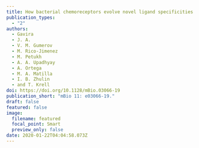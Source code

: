```yaml
---
title: How bacterial chemoreceptors evolve novel ligand specificities
publication_types:
  - "2"
authors:
  - Gavira
  - J. A.
  - V. M. Gumerov
  - M. Rico-Jimenez
  - M. Petukh
  - A. A. Upadhyay
  - A. Ortega
  - M. A. Matilla
  - I. B. Zhulin
  - and T. Krell
doi: https://doi.org/10.1128/mBio.03066-19
publication_short: "mBio 11: e03066-19."
draft: false
featured: false
image:
  filename: featured
  focal_point: Smart
  preview_only: false
date: 2020-01-22T04:04:58.073Z
---
```

